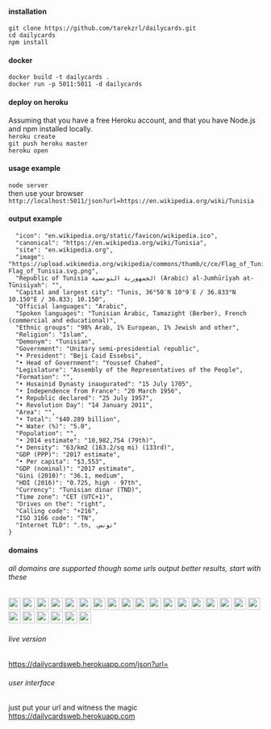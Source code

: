 #### installation
`git clone https://github.com/tarekzrl/dailycards.git`    
`cd dailycards`    
`npm install`    

#### docker
`docker build -t dailycards .`    
`docker run -p 5011:5011 -d dailycards`    

#### deploy on heroku
Assuming that you have a free Heroku account, and that you have Node.js and npm installed locally.    
`heroku create`    
`git push heroku master`    
`heroku open`  

#### usage example
`node server`    
then use your browser    
`http://localhost:5011/json?url=https://en.wikipedia.org/wiki/Tunisia`

#### output example
```{
  "icon": "en.wikipedia.org/static/favicon/wikipedia.ico",
  "canonical": "https://en.wikipedia.org/wiki/Tunisia",
  "site": "en.wikipedia.org",
  "image": "https://upload.wikimedia.org/wikipedia/commons/thumb/c/ce/Flag_of_Tunisia.svg/1200px-Flag_of_Tunisia.svg.png",
  "Republic of Tunisia الجمهورية التونسية (Arabic) al-Jumhūrīyah at-Tūnisīyah": "",
  "Capital and largest city": "Tunis, 36°50′N 10°9′E﻿ / ﻿36.833°N 10.150°E﻿ / 36.833; 10.150",
  "Official languages": "Arabic",
  "Spoken languages": "Tunisian Arabic, Tamazight (Berber), French (commercial and educational)",
  "Ethnic groups": "98% Arab, 1% European, 1% Jewish and other",
  "Religion": "Islam",
  "Demonym": "Tunisian",
  "Government": "Unitary semi-presidential republic",
  "• President": "Beji Caid Essebsi",
  "• Head of Government": "Youssef Chahed",
  "Legislature": "Assembly of the Representatives of the People",
  "Formation": "",
  "• Husainid Dynasty inaugurated": "15 July 1705",
  "• Independence from France": "20 March 1956",
  "• Republic declared": "25 July 1957",
  "• Revolution Day": "14 January 2011",
  "Area": "",
  "• Total": "$40.289 billion",
  "• Water (%)": "5.0",
  "Population": "",
  "• 2014 estimate": "10,982,754 (79th)",
  "• Density": "63/km2 (163.2/sq mi) (133rd)",
  "GDP (PPP)": "2017 estimate",
  "• Per capita": "$3,553",
  "GDP (nominal)": "2017 estimate",
  "Gini (2010)": "36.1, medium",
  "HDI (2016)": "0.725, high · 97th",
  "Currency": "Tunisian dinar (TND)",
  "Time zone": "CET (UTC+1)",
  "Drives on the": "right",
  "Calling code": "+216",
  "ISO 3166 code": "TN",
  "Internet TLD": ".tn, .تونس‎"
}
```

#### domains
###### all domains are supported though some urls output better results, start with these

<img width="24" src="http://assetcdn.500px.org/assets/favicon-7d8942fba5c5649f91a595d0fc749c83.ico"/> <img width="24" src="https://open.scdn.co/static/images/favicon.png"/> <img width="24" src="http://en.wikipedia.org/static/favicon/wikipedia.ico"/> <img width="24" src="http://genius.com/favicon.ico"/> <img width="24" src="http://www.youtube.com/yts/img/favicon_32-vfl8NGn4k.png"/> <img width="24" src="https://f.vimeocdn.com/images_v6/favicon.ico"/>
<img width="24" src="http://static1.dmcdn.net/images/neon/favicons/android-icon-36x36.png.vf806ca4ed0deed812"/> <img width="24" src="http://ia.media-imdb.com/images/G/01/imdb/images/safari-favicon-517611381._CB522736552_.svg"/> <img width="24" src="https://staticv2-4.rottentomatoes.com/static/images/icons/favicon.ico"/> <img width="24" src="https://v.cdn.vine.co/w/8d600eb8-assets/images/favicon.ico"/> <img width="24" src="https://static01.nyt.com/favicon.ico"/> <img width="24" src="https://pa.tedcdn.com/favicon.ico"/>
<img width="24" src="https://static.xx.fbcdn.net/rsrc.php/yV/r/hzMapiNYYpW.ico"/> <img width="24" src="http://abs.twimg.com/favicons/favicon.ico"/> <img width="24" src="https://vignette.wikia.nocookie.net/logopedia/images/8/83/Twitch_icon.svg/revision/latest?cb=20140727180700"/> <img width="24" src="http://www.redditstatic.com/icon.png"/> <img width="24" src="http://instagram.com/static/images/ico/favicon-192.png/b407fa101800.png"/> <img width="24" src="http://itunes.apple.com/favicon.ico"/> <img width="24" src="https://giphy.com/static/img/favicon.png"/> <img width="24" src="https://a-v2.sndcdn.com/assets/images/sc-icons/favicon-2cadd14b.ico"/> <img width="24" src="https://www.mixcloud.com/media/images/www/global/favicon.ico"/> <img width="24" src="https://s.yimg.com/pw/favicon.ico"/> <img width="24" src="https://public.slidesharecdn.com/favicon.ico?d8e2a4ed15"/> <img width="24" src="http://media-channel.nationalgeographic.com/static-media/images/favicon.ico"/>

###### live version
https://dailycardsweb.herokuapp.com/json?url=
###### user interface
just put your url and witness the magic    
https://dailycardsweb.herokuapp.com
